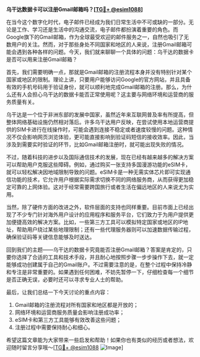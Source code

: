 **乌干达数据卡可以注册Gmail邮箱吗？[[TG💪+ @esim1088](https://t.me/s/esim1088)]**

在当今这个数字化时代，电子邮件已经成为我们日常生活中不可或缺的一部分。无论是工作、学习还是生活中的沟通交流，电子邮件都扮演着重要的角色。而Google旗下的Gmail邮箱，作为全球最受欢迎的邮件服务之一，自然也吸引了无数用户的关注。然而，对于那些身处不同国家和地区的人来说，注册Gmail邮箱可能会遇到各种各样的问题。今天，我们就来聊聊一个具体的问题：乌干达的数据卡是否可以用来注册Gmail邮箱？

首先，我们需要明确一点，那就是Gmail邮箱的注册流程本身并没有特别针对某个国家或地区的限制。理论上讲，只要用户能够访问Google的官方网站，并且具备有效的手机号码用于验证身份，就可以顺利地完成Gmail邮箱的注册。那么，为什么还有人会担心乌干达的数据卡能否正常使用呢？这主要与网络环境和运营商的服务质量有关。

乌干达是一个位于非洲东部的发展中国家，虽然近年来互联网普及率有所提高，但整体网络基础设施仍然相对落后。许多乌干达用户反映，在尝试使用本地运营商提供的SIM卡进行在线操作时，可能会遇到连接不稳定或者速度较慢的问题。这种情况不仅会影响网页浏览体验，更可能直接影响到验证码短信的接收效率。因此，当涉及到需要实时验证的环节，比如Gmail邮箱注册时，就可能出现失败的情况。

不过，随着科技的进步以及国际通信技术的发展，现在已经有越来越多的解决方案可以帮助用户克服这些障碍。例如，通过购买一张支持多国漫游功能的eSIM卡，就可以轻松解决因地域限制导致的问题。eSIM卡是一种无需实体芯片即可实现通信功能的技术，它允许用户根据实际需求切换不同的网络服务商，从而获得更加稳定可靠的上网体验。这对于经常需要跨国旅行或者生活在偏远地区的人来说尤为实用。

当然，除了硬件方面的改进之外，软件层面的支持也同样重要。目前市面上已经出现了不少专门针对海外用户设计的应用程序和服务平台，它们致力于为用户提供更加便捷高效的解决方案。比如，一些第三方工具可以模拟特定国家或地区的IP地址，帮助用户绕过某些地理限制；还有一些代理服务器则可以加速数据传输过程，确保验证码等关键信息能够及时送达。

回到我们的主题——乌干达的数据卡究竟能否注册Gmail邮箱？答案是肯定的，只要你选择了合适的工具和技术手段，并且耐心地按照步骤一步步操作下去，就一定能够成功创建属于自己的Gmail账户。不过需要注意的是，在整个过程中保持冷静和专注是非常重要的。如果遇到任何困难，不妨先暂停一下，仔细检查每一个细节是否正确无误，必要时还可以寻求专业人士的帮助。

最后，让我们总结一下今天讨论的重点内容：
1. Gmail邮箱的注册流程对所有国家和地区都是开放的；
2. 网络环境和运营商服务质量会影响注册成功率；
3. eSIM卡和第三方工具能够有效改善这些问题；
4. 注册过程中需要保持耐心和细心。

希望这篇文章能为大家带来一些启发和帮助！如果你也有类似的经历或者想法，欢迎随时留言分享哦～[[TG💪+ @esim1088](https://t.me/s/esim1088) ![Image](https://i.postimg.cc/4NQfJmqS/Snipaste-2025-05-13-00-14-12.png)]